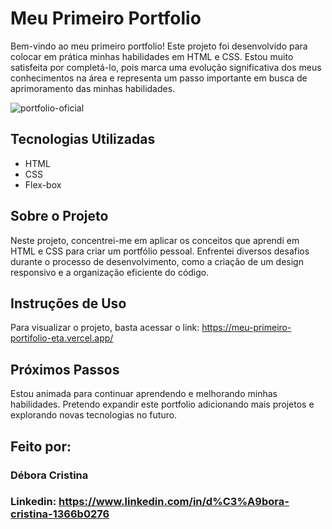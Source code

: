 # Meu Primeiro Portfolio

Bem-vindo ao meu primeiro portfolio! Este projeto foi desenvolvido para colocar em prática minhas habilidades em HTML e CSS. Estou muito satisfeita por completá-lo, pois marca uma evolução significativa dos meus conhecimentos na área e representa um passo importante em busca de aprimoramento das minhas habilidades.

![portfolio-oficial](https://github.com/debCristina/meu-primeiro-portifolio/assets/133518001/ef6a21b0-d95c-4bfc-948f-2521596251ac)

## Tecnologias Utilizadas

- HTML
- CSS
- Flex-box

## Sobre o Projeto

Neste projeto, concentrei-me em aplicar os conceitos que aprendi em HTML e CSS para criar um portfólio pessoal. Enfrentei diversos desafios durante o processo de desenvolvimento, como a criação de um design responsivo e a organização eficiente do código.

## Instruções de Uso

Para visualizar o projeto, basta acessar o link: https://meu-primeiro-portifolio-eta.vercel.app/

## Próximos Passos

Estou animada para continuar aprendendo e melhorando minhas habilidades. Pretendo expandir este portfolio adicionando mais projetos e explorando novas tecnologias no futuro.


## Feito por:

### Débora Cristina

### Linkedin: https://www.linkedin.com/in/d%C3%A9bora-cristina-1366b0276
